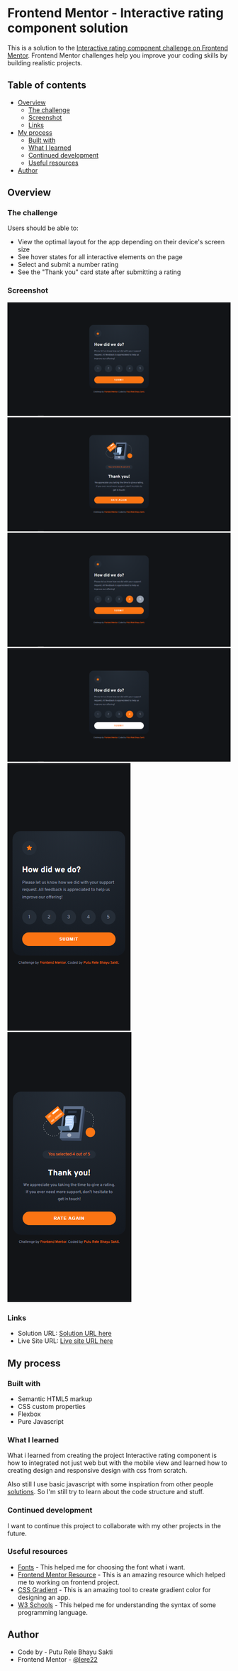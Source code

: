# Frontend Mentor - Interactive rating component solution

This is a solution to the [Interactive rating component challenge on Frontend Mentor](https://www.frontendmentor.io/challenges/interactive-rating-component-koxpeBUmI). Frontend Mentor challenges help you improve your coding skills by building realistic projects.

## Table of contents

- [Overview](#overview)
  - [The challenge](#the-challenge)
  - [Screenshot](#screenshot)
  - [Links](#links)
- [My process](#my-process)
  - [Built with](#built-with)
  - [What I learned](#what-i-learned)
  - [Continued development](#continued-development)
  - [Useful resources](#useful-resources)
- [Author](#author)

## Overview

### The challenge

Users should be able to:

- View the optimal layout for the app depending on their device's screen size
- See hover states for all interactive elements on the page
- Select and submit a number rating
- See the "Thank you" card state after submitting a rating

### Screenshot

![Screenshot Desktop Preview](./screenshot/desktop-design.png)
![Screenshot Thank You State Preview](./screenshot/desktop-thank-you-state.png)
![Screenshot Active State 1 Preview](./screenshot/active-state-1.png)
![Screenshot Active State 2 Preview](./screenshot/active-state-2.png)
![Screenshot Mobile Preview](./screenshot/mobile-design.png)
![Screenshot Mobile Thank You State Preview](./screenshot/mobile-thank-you-state.png)

### Links

- Solution URL: [Solution URL here](https://www.frontendmentor.io/solutions/interactive-rating-component-with-flexbox-A8qFQTPvrN)
- Live Site URL: [Live site URL here](https://lere22.github.io/interactive-rating-component-chall/)

## My process

### Built with

- Semantic HTML5 markup
- CSS custom properties
- Flexbox
- Pure Javascript

### What I learned

What i learned from creating the project Interactive rating component is how to integrated not just web but with the mobile view and learned how to creating design and responsive design with css from scratch.

Also still I use basic javascript with some inspiration from other people [solutions](https://www.frontendmentor.io/solutions). So I'm still try to learn about the code structure and stuff.

### Continued development

I want to continue this project to collaborate with my other projects in the future.

### Useful resources

- [Fonts](https://fonts.google.com/specimen/Overpass) - This helped me for choosing the font what i want.
- [Frontend Mentor Resource](https://www.frontendmentor.io/resources) - This is an amazing resource which helped me to working on frontend project.
- [CSS Gradient](https://cssgradient.io/) - This is an amazing tool to create gradient color for designing an app.
- [W3 Schools](https://www.w3schools.com/) - This helped me for understanding the syntax of some programming language.

## Author

- Code by - Putu Rele Bhayu Sakti
- Frontend Mentor - [@lere22](https://www.frontendmentor.io/profile/lere22)
